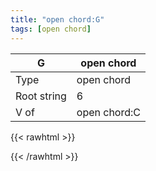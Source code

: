```yaml
---
title: "open chord:G"
tags: [open chord]
---
```


|G|open chord|
|---|---|
|Type|open chord|
|Root string|6|
|V of|open chord:C|
{{< rawhtml >}}
<div class="container"></div>
<script>
const selector = '#container';
const chord = new ChordBox(selector);
chord.draw((new String("320003")));
</script>
{{< /rawhtml >}}
